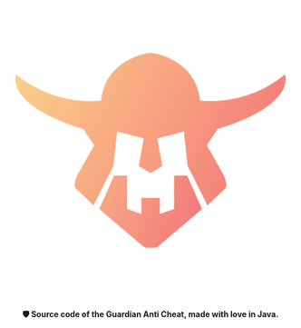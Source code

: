 <h1 align="center">
  <br>
  <img src="./src/design/logo.svg" alt="guardian logo" width="512">
  <br>
</h1>

<h4 align="center">🛡️️ Source code of the Guardian Anti Cheat, made with love in Java.</h4>
